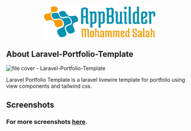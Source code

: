 <p align="center"><img src="logo.svg" width="300" alt="logo"></p>

## About Laravel-Portfolio-Template

![file cover - Laravel-Portfolio-Template](https://user-images.githubusercontent.com/109177230/202866523-d26eb57a-11ae-4dd2-911d-2c1b0138271c.png)

Laravel Portfolio Template is a laravel livewire template for portfolio using view components and tailwind css.

## Screenshots
### For more screenshots [here](screenshots/SCREENSHOTS.md).
